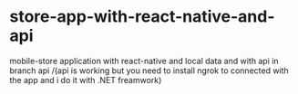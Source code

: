 # store-app-with-react-native-and-api
 mobile-store application
with react-native 
and local data 
and with api 
in branch api
/(api is working but you need to install ngrok to connected with the app 
and i do it with .NET freamwork)
